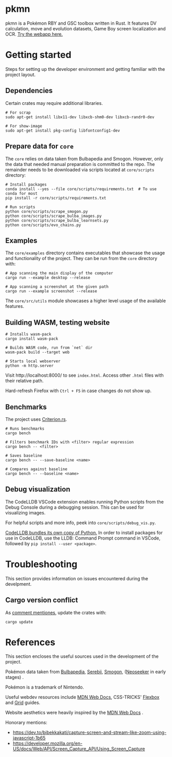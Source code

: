 # pkmn

pkmn is a Pokémon RBY and GSC toolbox written in Rust.
It features DV calculation, move and evolution datasets, Game Boy screen localization and OCR. 
[Try the webapp here.](https://dudly01.github.io/pkmn/)

# Getting started

Steps for setting up the developer environment and getting familiar with the project layout.

## Dependencies

Certain crates may require additional libraries.

```
# For scrap
sudo apt-get install libx11-dev libxcb-shm0-dev libxcb-randr0-dev

# For show-image
sudo apt-get install pkg-config libfontconfig1-dev
```

## Prepare data for `core`

The `core` relies on data taken from Bulbapedia and Smogon.
However, only the data that needed manual preparation is committed to the repo.
The remainder needs to be downloaded via scripts located at `core/scripts` directory:

```
# Install packages
conda install --yes --file core/scripts/requirements.txt  # To use conda for most
pip install -r core/scripts/requirements.txt

# Run scripts
python core/scripts/scrape_smogon.py
python core/scripts/scrape_bulba_images.py
python core/scripts/scrape_bulba_learnsets.py
python core/scripts/evo_chains.py
```

## Examples

The `core/examples` directory contains executables that showcase the usage and functionality of the project.
They can be run from the `core` directory with:

```
# App scanning the main display of the computer
cargo run --example desktop --release

# App scanning a screenshot at the given path
cargo run --example screenshot --release
```

The `core/src/utils` module showcases a higher level usage of the available features.

## Building WASM, testing website

```
# Installs wasm-pack
cargo install wasm-pack

# Builds WASM code, run from `net` dir
wasm-pack build --target web

# Starts local webserver
python -m http.server
```

Visit http://localhost:8000/ to see `index.html`.
Access other `.html` files with their relative path.

Hard-refresh Firefox with `Ctrl + F5` in case changes do not show up.

## Benchmarks

The project uses [Criterion.rs](https://github.com/bheisler/criterion.rs).

```
# Runs benchmarks
cargo bench

# Filters benchmark IDs with <filter> regular expression
cargo bench -- <filter>

# Saves baseline
cargo bench -- --save-baseline <name>

# Compares against baseline
cargo bench -- --baseline <name>
```

## Debug visualization

The CodeLLDB VSCode extension enables running Python scripts
from the Debug Console during a debugging session.
This can be used for visualizing images.

For helpful scripts and more info, peek into `core/scripts/debug_vis.py`.

[CodeLLDB bundles its own copy of Python.](https://github.com/vadimcn/codelldb/blob/master/MANUAL.md#installing-packages)
In order to install packages for use in CodeLLDB, use the 
LLDB: Command Prompt command in VSCode, followed by `pip install --user <package>`.

# Troubleshooting

This section provides information on issues encountered during the develpment.


## Cargo version conflict

As [comment mentiones](https://github.com/serde-rs/json/issues/409#issuecomment-362696245), update the crates with:
```
cargo update
```

# References

This section encloses the useful sources used in the development of the project.

Pokémon data taken from
[Bulbapedia](https://bulbapedia.bulbagarden.net/),
[Serebii](https://www.serebii.net/),
[Smogon](https://www.smogon.com/),
([Neoseeker](https://www.neoseeker.com/pokemon-red/faqs/2740069-pokemon-rb-save-state-hacking.html) in early stages) 
.

Pokémon is a trademark of Nintendo.

Useful webdev resources include 
[MDN Web Docs](https://developer.mozilla.org/),
CSS-TRICKS' 
[Flexbox](https://css-tricks.com/snippets/css/a-guide-to-flexbox/)
and 
[Grid](https://css-tricks.com/snippets/css/complete-guide-grid/)
guides.

Website aesthetics were heavily inspired by the 
[MDN Web Docs](https://developer.mozilla.org/)
.

Honorary mentions:
- https://dev.to/bibekkakati/capture-screen-and-stream-like-zoom-using-javascript-1b65
- https://developer.mozilla.org/en-US/docs/Web/API/Screen_Capture_API/Using_Screen_Capture
